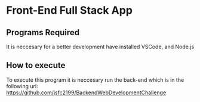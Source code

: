 # Front-End Full Stack App

## Programs Required
It is neccesary for a better development have installed VSCode, and Node.js

## How to execute
To execute this program it is neccesary run the back-end which is in the following url: https://github.com/jsfc2199/BackendWebDevelopmentChallenge


	